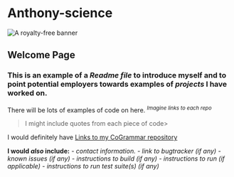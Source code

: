 # Anthony-science

![A royalty-free banner](https://static.vecteezy.com/system/resources/previews/001/759/768/non_2x/data-scientist-word-banner-vector.jpg)



## Welcome Page
### This is an example of a *Readme file* to introduce myself and to point potential employers towards **examples of *projects* I have worked on.**


There will be lots of examples of code on here. <sup> *Imagine links to each repo*</sup>



> I might include quotes from each piece of code>


I would definitely have [Links to my CoGrammar repository](https://github.com/Anthony-science/first_repo)



**I would *also* include:**
  *- contact information.*
  *- link to bugtracker (if any)*
  *- known issues (if any)*
  *- instructions to build (if any)*
  *- instructions to run (if applicable)*
  *- instructions to run test suite(s) (if any)*
